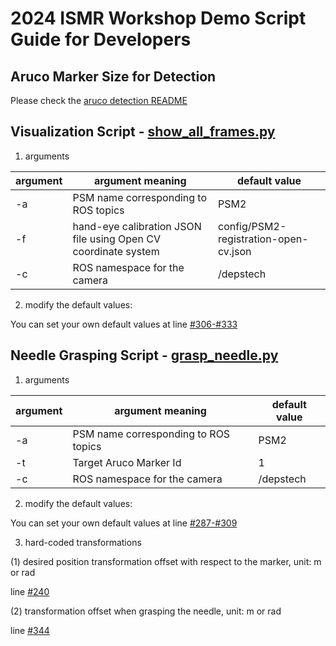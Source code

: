 # 2024 ISMR Workshop Demo Script Guide for Developers

## Aruco Marker Size for Detection

Please check the [aruco detection README](https://github.com/JackHaoyingZhou/aruco_detection/blob/main/README.md)

## Visualization Script - [show_all_frames.py](../scripts/show_all_frames.py)

1. arguments

| argument | argument meaning                                               | default value                         |
|----------|----------------------------------------------------------------|---------------------------------------|
| -a       | PSM name corresponding to ROS topics                           | PSM2                                  |
| -f       | hand-eye calibration JSON file using Open CV coordinate system | config/PSM2-registration-open-cv.json |
| -c       | ROS namespace for the camera                                   | /depstech                             |

2. modify the default values:

You can set your own default values at line [#306-#333](https://github.com/JackHaoyingZhou/ismr2024_demo_needle_grasping/blob/main/scripts/show_all_frames.py#L311)

## Needle Grasping Script - [grasp_needle.py](../scripts/grasp_needle.py)

1. arguments

| argument | argument meaning                     | default value |
|----------|--------------------------------------|---------------|
| -a       | PSM name corresponding to ROS topics | PSM2          |
| -t       | Target Aruco Marker Id               | 1             |
| -c       | ROS namespace for the camera         | /depstech     |

2. modify the default values:

You can set your own default values at line [#287-#309](https://github.com/JackHaoyingZhou/ismr2024_demo_needle_grasping/blob/main/scripts/grasp_needle.py#L290)

3. hard-coded transformations

(1) desired position transformation offset with respect to the marker, unit: m or rad

line [#240](https://github.com/JackHaoyingZhou/ismr2024_demo_needle_grasping/blob/main/scripts/grasp_needle.py#L240)

(2) transformation offset when grasping the needle, unit: m or rad

line [#344](https://github.com/JackHaoyingZhou/ismr2024_demo_needle_grasping/blob/main/scripts/grasp_needle.py#L344)